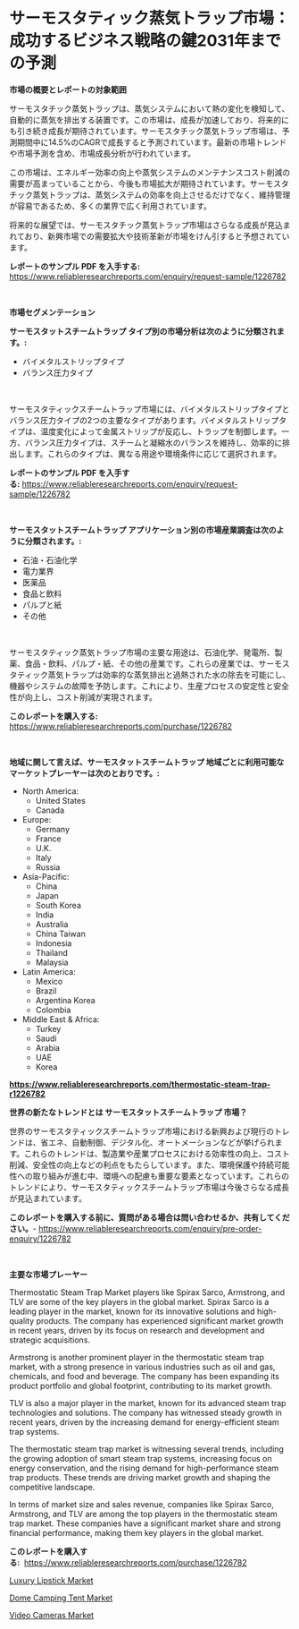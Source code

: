 <p><h1>サーモスタティック蒸気トラップ市場：成功するビジネス戦略の鍵2031年までの予測</h1></p><p><strong>市場の概要とレポートの対象範囲</strong></p>
<p><p>サーモスタチック蒸気トラップは、蒸気システムにおいて熱の変化を検知して、自動的に蒸気を排出する装置です。この市場は、成長が加速しており、将来的にも引き続き成長が期待されています。サーモスタチック蒸気トラップ市場は、予測期間中に14.5%のCAGRで成長すると予測されています。最新の市場トレンドや市場予測を含め、市場成長分析が行われています。</p><p>この市場は、エネルギー効率の向上や蒸気システムのメンテナンスコスト削減の需要が高まっていることから、今後も市場拡大が期待されています。サーモスタチック蒸気トラップは、蒸気システムの効率を向上させるだけでなく、維持管理が容易であるため、多くの業界で広く利用されています。</p><p>将来的な展望では、サーモスタチック蒸気トラップ市場はさらなる成長が見込まれており、新興市場での需要拡大や技術革新が市場をけん引すると予想されています。</p></p>
<p><strong>レポートのサンプル PDF を入手する:</strong> <a href="https://www.reliableresearchreports.com/enquiry/request-sample/1226782">https://www.reliableresearchreports.com/enquiry/request-sample/1226782</a></p>
<p>&nbsp;</p>
<p><strong>市場セグメンテーション</strong></p>
<p><strong>サーモスタットスチームトラップ タイプ別の市場分析は次のように分類されます。:</strong></p>
<p><ul><li>バイメタルストリップタイプ</li><li>バランス圧力タイプ</li></ul></p>
<p>&nbsp;</p>
<p><p>サーモスタティックスチームトラップ市場には、バイメタルストリップタイプとバランス圧力タイプの2つの主要なタイプがあります。バイメタルストリップタイプは、温度変化によって金属ストリップが反応し、トラップを制御します。一方、バランス圧力タイプは、スチームと凝縮水のバランスを維持し、効率的に排出します。これらのタイプは、異なる用途や環境条件に応じて選択されます。</p></p>
<p><strong>レポートのサンプル PDF を入手する:</strong>&nbsp;<a href="https://www.reliableresearchreports.com/enquiry/request-sample/1226782">https://www.reliableresearchreports.com/enquiry/request-sample/1226782</a></p>
<p>&nbsp;</p>
<p><strong> サーモスタットスチームトラップ アプリケーション別の市場産業調査は次のように分類されます。:</strong></p>
<p><ul><li>石油・石油化学</li><li>電力業界</li><li>医薬品</li><li>食品と飲料</li><li>パルプと紙</li><li>その他</li></ul></p>
<p>&nbsp;</p>
<p><p>サーモスタティック蒸気トラップ市場の主要な用途は、石油化学、発電所、製薬、食品・飲料、パルプ・紙、その他の産業です。これらの産業では、サーモスタティック蒸気トラップは効率的な蒸気排出と過熱された水の除去を可能にし、機器やシステムの故障を予防します。これにより、生産プロセスの安定性と安全性が向上し、コスト削減が実現されます。</p></p>
<p><strong>このレポートを購入する:</strong>&nbsp; <a href="https://www.reliableresearchreports.com/purchase/1226782">https://www.reliableresearchreports.com/purchase/1226782</a></p>
<p>&nbsp;</p>
<p><strong>地域に関して言えば、サーモスタットスチームトラップ 地域ごとに利用可能なマーケットプレーヤーは次のとおりです。:</strong></p>
<p><ul>
    <li>
        North America:
        <ul>
            <li>United States</li>
            <li>Canada</li>
        </ul>
    </li>
    <li>
        Europe:
        <ul>
            <li>Germany</li>
            <li>France</li>
            <li>U.K.</li>
            <li>Italy</li>
            <li>Russia</li>
        </ul>
    </li>
    <li>
        Asia-Pacific:
        <ul>
            <li>China</li>
            <li>Japan</li>
            <li>South Korea</li>
            <li>India</li>
            <li>Australia</li>
            <li>China Taiwan</li>
            <li>Indonesia</li>
            <li>Thailand</li>
            <li>Malaysia</li>
        </ul>
    </li>
    <li>
        Latin America:
        <ul>
            <li>Mexico</li>
            <li>Brazil</li>
            <li>Argentina Korea</li>
            <li>Colombia</li>
        </ul>
    </li>
    <li>
        Middle East & Africa:
        <ul>
            <li>Turkey</li>
            <li>Saudi</li>
            <li>Arabia</li>
            <li>UAE</li>
            <li>Korea</li>
        </ul>
    </li>
    </ul></p>
<p><strong><a href="https://www.reliableresearchreports.com/thermostatic-steam-trap-r1226782">https://www.reliableresearchreports.com/thermostatic-steam-trap-r1226782</a></strong>&nbsp;</p>
<p><strong>世界の新たなトレンドとは サーモスタットスチームトラップ 市場？</strong></p>
<p><p>世界のサーモスタティックスチームトラップ市場における新興および現行のトレンドは、省エネ、自動制御、デジタル化、オートメーションなどが挙げられます。これらのトレンドは、製造業や産業プロセスにおける効率性の向上、コスト削減、安全性の向上などの利点をもたらしています。また、環境保護や持続可能性への取り組みが進む中、環境への配慮も重要な要素となっています。これらのトレンドにより、サーモスタティックスチームトラップ市場は今後さらなる成長が見込まれています。</p></p>
<p><strong>このレポートを購入する前に、質問がある場合は問い合わせるか、共有してください。</strong>- <a href="https://www.reliableresearchreports.com/enquiry/pre-order-enquiry/1226782">https://www.reliableresearchreports.com/enquiry/pre-order-enquiry/1226782</a></p>
<p>&nbsp;</p>
<p><strong>主要な市場プレーヤー</strong></p>
<p><p>Thermostatic Steam Trap Market players like Spirax Sarco, Armstrong, and TLV are some of the key players in the global market. Spirax Sarco is a leading player in the market, known for its innovative solutions and high-quality products. The company has experienced significant market growth in recent years, driven by its focus on research and development and strategic acquisitions.</p><p>Armstrong is another prominent player in the thermostatic steam trap market, with a strong presence in various industries such as oil and gas, chemicals, and food and beverage. The company has been expanding its product portfolio and global footprint, contributing to its market growth.</p><p>TLV is also a major player in the market, known for its advanced steam trap technologies and solutions. The company has witnessed steady growth in recent years, driven by the increasing demand for energy-efficient steam trap systems.</p><p>The thermostatic steam trap market is witnessing several trends, including the growing adoption of smart steam trap systems, increasing focus on energy conservation, and the rising demand for high-performance steam trap products. These trends are driving market growth and shaping the competitive landscape.</p><p>In terms of market size and sales revenue, companies like Spirax Sarco, Armstrong, and TLV are among the top players in the thermostatic steam trap market. These companies have a significant market share and strong financial performance, making them key players in the global market.</p></p>
<p><strong>このレポートを購入する:</strong>&nbsp;&nbsp;<a href="https://www.reliableresearchreports.com/purchase/1226782">https://www.reliableresearchreports.com/purchase/1226782</a></p>
<p><p><a href="https://www.linkedin.com/pulse/analyzing-luxury-lipstick-market-global-industry-perspective-rglye?trackingId=6SR%2FdEA8g5uZd6kEa684Qw%3D%3D">Luxury Lipstick Market</a></p><p><a href="https://www.linkedin.com/pulse/dome-camping-tent-market-size-trends-complete-industry-grpre?trackingId=6Qp8lpiY%2BIXCnvevo00%2FJQ%3D%3D">Dome Camping Tent Market</a></p><p><a href="https://www.linkedin.com/pulse/analyzing-video-cameras-market-global-industry-perspective-vl8ne?trackingId=JXnf5VLuC1dqxnXWyq9Qcw%3D%3D">Video Cameras Market</a></p></p>